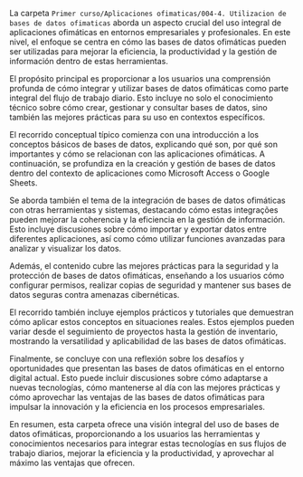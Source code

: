 La carpeta `Primer curso/Aplicaciones ofimaticas/004-4. Utilizacion de bases de datos ofimaticas` aborda un aspecto crucial del uso integral de aplicaciones ofimáticas en entornos empresariales y profesionales. En este nivel, el enfoque se centra en cómo las bases de datos ofimáticas pueden ser utilizadas para mejorar la eficiencia, la productividad y la gestión de información dentro de estas herramientas.

El propósito principal es proporcionar a los usuarios una comprensión profunda de cómo integrar y utilizar bases de datos ofimáticas como parte integral del flujo de trabajo diario. Esto incluye no solo el conocimiento técnico sobre cómo crear, gestionar y consultar bases de datos, sino también las mejores prácticas para su uso en contextos específicos.

El recorrido conceptual típico comienza con una introducción a los conceptos básicos de bases de datos, explicando qué son, por qué son importantes y cómo se relacionan con las aplicaciones ofimáticas. A continuación, se profundiza en la creación y gestión de bases de datos dentro del contexto de aplicaciones como Microsoft Access o Google Sheets.

Se aborda también el tema de la integración de bases de datos ofimáticas con otras herramientas y sistemas, destacando cómo estas integrações pueden mejorar la coherencia y la eficiencia en la gestión de información. Esto incluye discusiones sobre cómo importar y exportar datos entre diferentes aplicaciones, así como cómo utilizar funciones avanzadas para analizar y visualizar los datos.

Además, el contenido cubre las mejores prácticas para la seguridad y la protección de bases de datos ofimáticas, enseñando a los usuarios cómo configurar permisos, realizar copias de seguridad y mantener sus bases de datos seguras contra amenazas cibernéticas.

El recorrido también incluye ejemplos prácticos y tutoriales que demuestran cómo aplicar estos conceptos en situaciones reales. Estos ejemplos pueden variar desde el seguimiento de proyectos hasta la gestión de inventario, mostrando la versatilidad y aplicabilidad de las bases de datos ofimáticas.

Finalmente, se concluye con una reflexión sobre los desafíos y oportunidades que presentan las bases de datos ofimáticas en el entorno digital actual. Esto puede incluir discusiones sobre cómo adaptarse a nuevas tecnologías, cómo mantenerse al día con las mejores prácticas y cómo aprovechar las ventajas de las bases de datos ofimáticas para impulsar la innovación y la eficiencia en los procesos empresariales.

En resumen, esta carpeta ofrece una visión integral del uso de bases de datos ofimáticas, proporcionando a los usuarios las herramientas y conocimientos necesarios para integrar estas tecnologías en sus flujos de trabajo diarios, mejorar la eficiencia y la productividad, y aprovechar al máximo las ventajas que ofrecen.
